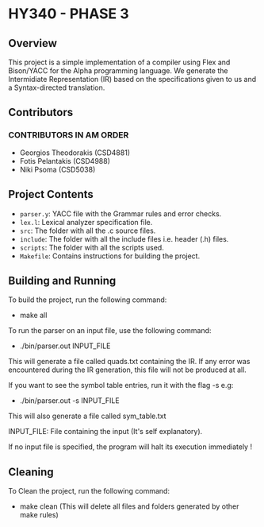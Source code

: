 # HY340 - PHASE 3

## Overview

This project is a simple implementation of a compiler using Flex and Bison/YACC for the Alpha programming language.
We generate the Intermidiate Representation (IR) based on the specifications given to us and a Syntax-directed translation.

## Contributors

### CONTRIBUTORS IN AM ORDER
- Georgios Theodorakis (CSD4881)
- Fotis Pelantakis (CSD4988)
- Niki Psoma (CSD5038)

## Project Contents

- `parser.y`: YACC file with the Grammar rules and error checks.
- `lex.l`: Lexical analyzer specification file.
- `src`: The folder with all the .c source files.
- `include`: The folder with all the include files i.e. header (.h) files.
- `scripts`: The folder with all the scripts used.
- `Makefile`: Contains instructions for building the project.

## Building and Running

To build the project, run the following command:
- make all

To run the parser on an input file, use the following command:
- ./bin/parser.out INPUT_FILE

This will generate a file called quads.txt containing the IR. If any error was encountered during the IR generation, this file will not be produced at all.

If you want to see the symbol table entries, run it with the flag -s e.g:
- ./bin/parser.out -s INPUT_FILE

This will also generate a file called sym_table.txt

INPUT_FILE: File containing the input (It's self explanatory).

If no input file is specified, the program will halt its execution immediately !

## Cleaning

To Clean the project, run the following command:
- make clean (This will delete all files and folders generated by other make rules)
